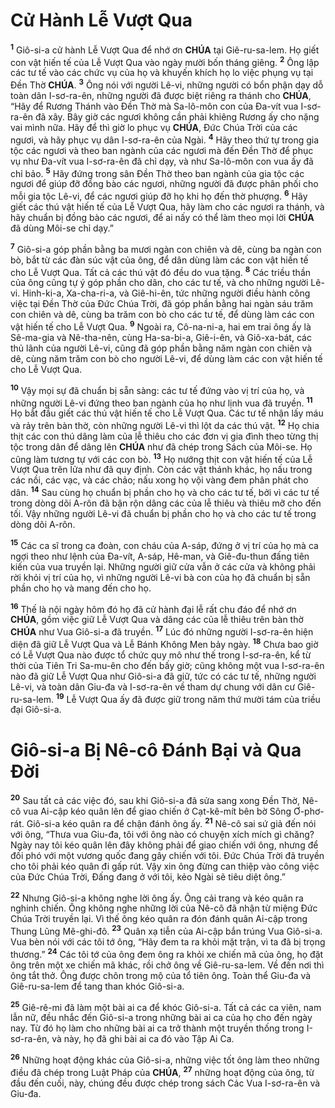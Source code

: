 # Cử Hành Lễ Vượt Qua
<sup><b>1</b></sup> Giô-si-a cử hành Lễ Vượt Qua để nhớ ơn **CHÚA** tại Giê-ru-sa-lem. Họ giết con vật hiến tế của Lễ Vượt Qua vào ngày mười bốn tháng giêng. <sup><b>2</b></sup> Ông lập các tư tế vào các chức vụ của họ và khuyến khích họ lo việc phụng vụ tại Đền Thờ **CHÚA**. <sup><b>3</b></sup> Ông nói với người Lê-vi, những người có bổn phận dạy dỗ toàn dân I-sơ-ra-ên, những người đã được biệt riêng ra thánh cho **CHÚA**, “Hãy để Rương Thánh vào Đền Thờ mà Sa-lô-môn con của Đa-vít vua I-sơ-ra-ên đã xây. Bây giờ các ngươi không cần phải khiêng Rương ấy cho nặng vai mình nữa. Hãy để thì giờ lo phục vụ **CHÚA**, Đức Chúa Trời của các ngươi, và hãy phục vụ dân I-sơ-ra-ên của Ngài. <sup><b>4</b></sup> Hãy theo thứ tự trong gia tộc các ngươi và theo ban ngành của các ngươi mà đến Đền Thờ để phục vụ như Đa-vít vua I-sơ-ra-ên đã chỉ dạy, và như Sa-lô-môn con vua ấy đã chỉ bảo. <sup><b>5</b></sup> Hãy đứng trong sân Đền Thờ theo ban ngành của gia tộc các ngươi để giúp đỡ đồng bào các ngươi, những người đã được phân phối cho mỗi gia tộc Lê-vi, để các ngươi giúp đỡ họ khi họ đến thờ phượng. <sup><b>6</b></sup> Hãy giết các thú vật hiến tế của Lễ Vượt Qua, hãy làm cho các ngươi ra thánh, và hãy chuẩn bị đồng bào các ngươi, để ai nấy có thể làm theo mọi lời **CHÚA** đã dùng Môi-se chỉ dạy.”

<sup><b>7</b></sup> Giô-si-a góp phần bằng ba mươi ngàn con chiên và dê, cùng ba ngàn con bò, bắt từ các đàn súc vật của ông, để dân dùng làm các con vật hiến tế cho Lễ Vượt Qua. Tất cả các thú vật đó đều do vua tặng. <sup><b>8</b></sup> Các triều thần của ông cũng tự ý góp phần cho dân, cho các tư tế, và cho những người Lê-vi. Hinh-ki-a, Xa-cha-ri-a, và Giê-hi-ên, tức những người điều hành công việc tại Đền Thờ của Đức Chúa Trời, đã góp phần bằng hai ngàn sáu trăm con chiên và dê, cùng ba trăm con bò cho các tư tế, để dùng làm các con vật hiến tế cho Lễ Vượt Qua. <sup><b>9</b></sup> Ngoài ra, Cô-na-ni-a, hai em trai ông ấy là Sê-ma-gia và Nê-tha-nên, cùng Ha-sa-bi-a, Giê-i-ên, và Giô-xa-bát, các thủ lãnh của người Lê-vi, cũng đã góp phần bằng năm ngàn con chiên và dê, cùng năm trăm con bò cho người Lê-vi, để dùng làm các con vật hiến tế cho Lễ Vượt Qua.

<sup><b>10</b></sup> Vậy mọi sự đã chuẩn bị sẵn sàng: các tư tế đứng vào vị trí của họ, và những người Lê-vi đứng theo ban ngành của họ như lịnh vua đã truyền. <sup><b>11</b></sup> Họ bắt đầu giết các thú vật hiến tế cho Lễ Vượt Qua. Các tư tế nhận lấy máu và rảy trên bàn thờ, còn những người Lê-vi thì lột da các thú vật. <sup><b>12</b></sup> Họ chia thịt các con thú dâng làm của lễ thiêu cho các đơn vị gia đình theo từng thị tộc trong dân để dâng lên **CHÚA** như đã chép trong Sách của Môi-se. Họ cũng làm tương tự với các con bò. <sup><b>13</b></sup> Họ nướng thịt con vật hiến tế của Lễ Vượt Qua trên lửa như đã quy định. Còn các vật thánh khác, họ nấu trong các nồi, các vạc, và các chảo; nấu xong họ vội vàng đem phân phát cho dân. <sup><b>14</b></sup> Sau cùng họ chuẩn bị phần cho họ và cho các tư tế, bởi vì các tư tế trong dòng dõi A-rôn đã bận rộn dâng các của lễ thiêu và thiêu mỡ cho đến tối. Vậy những người Lê-vi đã chuẩn bị phần cho họ và cho các tư tế trong dòng dõi A-rôn.

<sup><b>15</b></sup> Các ca sĩ trong ca đoàn, con cháu của A-sáp, đứng ở vị trí của họ mà ca ngợi theo như lệnh của Đa-vít, A-sáp, Hê-man, và Giê-đu-thun đấng tiên kiến của vua truyền lại. Những người giữ cửa vẫn ở các cửa và không phải rời khỏi vị trí của họ, vì những người Lê-vi bà con của họ đã chuẩn bị sẵn phần cho họ và mang đến cho họ.

<sup><b>16</b></sup> Thế là nội ngày hôm đó họ đã cử hành đại lễ rất chu đáo để nhớ ơn **CHÚA**, gồm việc giữ Lễ Vượt Qua và dâng các của lễ thiêu trên bàn thờ **CHÚA** như Vua Giô-si-a đã truyền. <sup><b>17</b></sup> Lúc đó những người I-sơ-ra-ên hiện diện đã giữ Lễ Vượt Qua và Lễ Bánh Không Men bảy ngày. <sup><b>18</b></sup> Chưa bao giờ có Lễ Vượt Qua nào được tổ chức quy mô như thế trong I-sơ-ra-ên, kể từ thời của Tiên Tri Sa-mu-ên cho đến bấy giờ; cũng không một vua I-sơ-ra-ên nào đã giữ Lễ Vượt Qua như Giô-si-a đã giữ, tức có các tư tế, những người Lê-vi, và toàn dân Giu-đa và I-sơ-ra-ên về tham dự chung với dân cư Giê-ru-sa-lem. <sup><b>19</b></sup> Lễ Vượt Qua ấy đã được giữ trong năm thứ mười tám của triều đại Giô-si-a.

# Giô-si-a Bị Nê-cô Đánh Bại và Qua Đời
<sup><b>20</b></sup> Sau tất cả các việc đó, sau khi Giô-si-a đã sửa sang xong Đền Thờ, Nê-cô vua Ai-cập kéo quân lên để giao chiến ở Cạt-kê-mít bên bờ Sông Ơ-phơ-rát. Giô-si-a kéo quân ra để chận đánh ông ấy. <sup><b>21</b></sup> Nê-cô sai sứ giả đến nói với ông, “Thưa vua Giu-đa, tôi với ông nào có chuyện xích mích gì chăng? Ngày nay tôi kéo quân lên đây không phải để giao chiến với ông, nhưng để đối phó với một vương quốc đang gây chiến với tôi. Đức Chúa Trời đã truyền cho tôi phải kéo quân đi gấp rút. Vậy xin ông đừng can thiệp vào công việc của Đức Chúa Trời, Đấng đang ở với tôi, kẻo Ngài sẽ tiêu diệt ông.”

<sup><b>22</b></sup> Nhưng Giô-si-a không nghe lời ông ấy. Ông cải trang và kéo quân ra nghinh chiến. Ông không nghe những lời của Nê-cô đã nhận từ miệng Đức Chúa Trời truyền lại. Vì thế ông kéo quân ra đón đánh quân Ai-cập trong Thung Lũng Mê-ghi-đô. <sup><b>23</b></sup> Quân xạ tiễn của Ai-cập bắn trúng Vua Giô-si-a. Vua bèn nói với các tôi tớ ông, “Hãy đem ta ra khỏi mặt trận, vì ta đã bị trọng thương.” <sup><b>24</b></sup> Các tôi tớ của ông đem ông ra khỏi xe chiến mã của ông, họ đặt ông trên một xe chiến mã khác, rồi chở ông về Giê-ru-sa-lem. Về đến nơi thì ông tắt thở. Ông được chôn trong mộ của tổ tiên ông. Toàn thể Giu-đa và Giê-ru-sa-lem để tang than khóc Giô-si-a.

<sup><b>25</b></sup> Giê-rê-mi đã làm một bài ai ca để khóc Giô-si-a. Tất cả các ca viên, nam lẫn nữ, đều nhắc đến Giô-si-a trong những bài ai ca của họ cho đến ngày nay. Từ đó họ làm cho những bài ai ca trở thành một truyền thống trong I-sơ-ra-ên, và này, họ đã ghi bài ai ca đó vào Tập Ai Ca.

<sup><b>26</b></sup> Những hoạt động khác của Giô-si-a, những việc tốt ông làm theo những điều đã chép trong Luật Pháp của **CHÚA**, <sup><b>27</b></sup> những hoạt động của ông, từ đầu đến cuối, này, chúng đều được chép trong sách Các Vua I-sơ-ra-ên và Giu-đa.